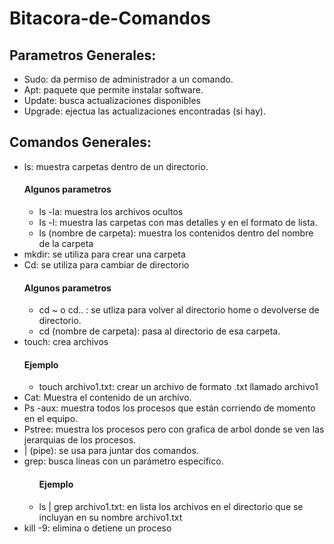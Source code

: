 # Bitacora-de-Comandos
<h2>Parametros Generales:</h2>
	<ul>
		<li>Sudo: da permiso de administrador a un comando.</li>
		<li>Apt: paquete que permite instalar software.</li>
		<li>Update: busca actualizaciones disponibles</li>
		<li>Upgrade: ejectua las actualizaciones encontradas (si hay).</li>
  </ul>
<h2>Comandos Generales:</h2>
<ul>
 <li>ls: muestra carpetas dentro de un directorio.</li>
      <h4>Algunos parametros</h4>
			<ul>
      	<li>ls -la: muestra los archivos ocultos</li>
      	<li>ls -l: muestra las carpetas con mas detalles y en el formato de lista.</li>
      	<li>ls (nombre de carpeta): muestra los contenidos dentro del nombre de la carpeta</li>
			</ul>	
  <li>mkdir: se utiliza para crear una carpeta</li>
  <li>Cd: se utiliza para cambiar de directorio</li>
      <h4>Algunos parametros</h4>
			<ul>
      	<li>cd ~ o cd.. : se utliza para volver al directorio home o devolverse de directorio.</li> 
      	<li>cd (nombre de carpeta): pasa al directorio de esa carpeta.</li>
			</ul>		
  <li>touch: crea archivos</li>
      <h4>Ejemplo</h4>
	<ul>
      <li>touch archivo1.txt: crear un archivo de formato .txt llamado archivo1</li>
	</ul>	
  <li>Cat: Muestra el contenido de un archivo.</li> 
  <li>Ps -aux: muestra todos los procesos que están corriendo de momento en el equipo.</li>
  <li>Pstree: muestra los procesos pero con grafica de arbol donde se ven las jerarquias de los procesos.</li>
  <li>| (pipe): se usa para juntar dos comandos. </li>
  <li>grep: busca líneas con un parámetro específico.</li>
			<ul>
      	<h4>Ejemplo</h4>
      	<li>ls | grep archivo1.txt: en lista los archivos en el directorio que se incluyan en su nombre archivo1.txt</li>
			</ul>	
  <li>kill -9: elimina o detiene un proceso</li>
  </ul>
